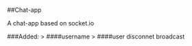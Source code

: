 ##Chat-app

A chat-app based on socket.io 

###Added:
    > ####username
    > ####user disconnet broadcast

